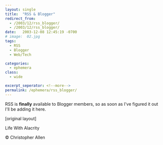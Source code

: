 ```yaml
---
layout: single
title:  "RSS & Blogger"
redirect_from:
  - /2003/12/rss_blogger/
  - /2003/12/rss_blogger/
date:   2003-12-08 12:45:19 -0700
# image:  02.jpg
tags: 
  - RSS
  - Blogger
  - Web/Tech

categories:
  - ephemera
class:
  - wide

excerpt_seperator: <!--more-->
permalink: /ephemera/rss_blogger/
---
```


RSS is **finally** available to Blogger members, so as soon as I've figured it out I'll be adding it here.

[original layout]

Life With Alacrity

© Christopher Allen